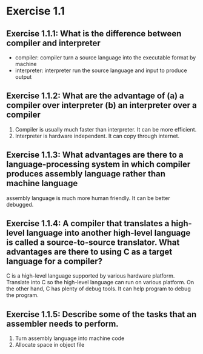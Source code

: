 # Exercise 1.1

## Exercise 1.1.1: What is the difference between compiler and interpreter

* compiler: compiler turn a source language into the executable format by machine
* interpreter: interpreter run the source language and input to produce output



## Exercise 1.1.2: What are the advantage of (a) a compiler over interpreter (b) an interpreter over a compiler

1. Compiler is usually much faster than interpreter. It can be more efficient.
2. Interpreter is hardware independent. It can copy through internet.



## Exercise 1.1.3: What advantages are there to a language-processing system in which compiler produces assembly language rather than machine language

assembly language is much more human friendly. It can be better debugged.



## Exercise 1.1.4: A compiler that translates a high-level language into another high-level language is called a source-to-source translator. What advantages are there to using C as a target language for a compiler?

C is a high-level language supported by various hardware platform. Translate into C so the high-level language can run on various platform. On the other hand, C has plenty of debug tools. It can help program to debug the program.



## Exercise 1.1.5: Describe some of the tasks that an assembler needs to perform.

1. Turn assembly language into machine code
2. Allocate space in object file